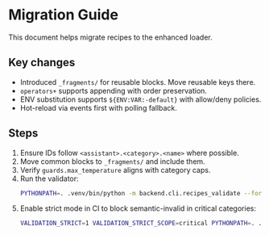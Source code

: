 # Migration Guide

This document helps migrate recipes to the enhanced loader.

## Key changes
- Introduced `_fragments/` for reusable blocks. Move reusable keys there.
- `operators+` supports appending with order preservation.
- ENV substitution supports `${ENV:VAR:-default}` with allow/deny policies.
- Hot-reload via events first with polling fallback.

## Steps
1. Ensure IDs follow `<assistant>.<category>.<name>` where possible.
2. Move common blocks to `_fragments/` and include them.
3. Verify `guards.max_temperature` aligns with category caps.
4. Run the validator:
   ```bash
   PYTHONPATH=. .venv/bin/python -m backend.cli.recipes_validate --format text --reload
   ```
5. Enable strict mode in CI to block semantic-invalid in critical categories:
   ```bash
   VALIDATION_STRICT=1 VALIDATION_STRICT_SCOPE=critical PYTHONPATH=. .venv/bin/python -m backend.cli.recipes_validate --format text --reload --fail-on error
   ```